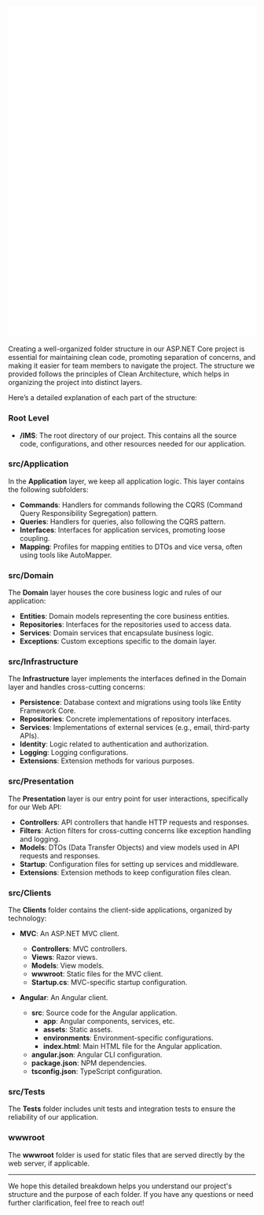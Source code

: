<img src="IMS.svg" alt="Probable Folder Structure">

Creating a well-organized folder structure in our ASP.NET Core project is essential for maintaining clean code, promoting separation of concerns, and making it easier for team members to navigate the project. The structure we provided follows the principles of Clean Architecture, which helps in organizing the project into distinct layers.

Here’s a detailed explanation of each part of the structure:

### Root Level

- **/IMS**: The root directory of our project. This contains all the source code, configurations, and other resources needed for our application.


### src/Application

In the **Application** layer, we keep all application logic. This layer contains the following subfolders:

- **Commands**: Handlers for commands following the CQRS (Command Query Responsibility Segregation) pattern.
- **Queries**: Handlers for queries, also following the CQRS pattern.
- **Interfaces**: Interfaces for application services, promoting loose coupling.
- **Mapping**: Profiles for mapping entities to DTOs and vice versa, often using tools like AutoMapper.

### src/Domain

The **Domain** layer houses the core business logic and rules of our application:

- **Entities**: Domain models representing the core business entities.
- **Repositories**: Interfaces for the repositories used to access data.
- **Services**: Domain services that encapsulate business logic.
- **Exceptions**: Custom exceptions specific to the domain layer.

### src/Infrastructure

The **Infrastructure** layer implements the interfaces defined in the Domain layer and handles cross-cutting concerns:

- **Persistence**: Database context and migrations using tools like Entity Framework Core.
- **Repositories**: Concrete implementations of repository interfaces.
- **Services**: Implementations of external services (e.g., email, third-party APIs).
- **Identity**: Logic related to authentication and authorization.
- **Logging**: Logging configurations.
- **Extensions**: Extension methods for various purposes.

### src/Presentation

The **Presentation** layer is our entry point for user interactions, specifically for our Web API:

- **Controllers**: API controllers that handle HTTP requests and responses.
- **Filters**: Action filters for cross-cutting concerns like exception handling and logging.
- **Models**: DTOs (Data Transfer Objects) and view models used in API requests and responses.
- **Startup**: Configuration files for setting up services and middleware.
- **Extensions**: Extension methods to keep configuration files clean.

### src/Clients

The **Clients** folder contains the client-side applications, organized by technology:

- **MVC**: An ASP.NET MVC client.
  - **Controllers**: MVC controllers.
  - **Views**: Razor views.
  - **Models**: View models.
  - **wwwroot**: Static files for the MVC client.
  - **Startup.cs**: MVC-specific startup configuration.

- **Angular**: An Angular client.
  - **src**: Source code for the Angular application.
    - **app**: Angular components, services, etc.
    - **assets**: Static assets.
    - **environments**: Environment-specific configurations.
    - **index.html**: Main HTML file for the Angular application.
  - **angular.json**: Angular CLI configuration.
  - **package.json**: NPM dependencies.
  - **tsconfig.json**: TypeScript configuration.

### src/Tests

The **Tests** folder includes unit tests and integration tests to ensure the reliability of our application.

### wwwroot

The **wwwroot** folder is used for static files that are served directly by the web server, if applicable.

---

We hope this detailed breakdown helps you understand our project's structure and the purpose of each folder. If you have any questions or need further clarification, feel free to reach out!
